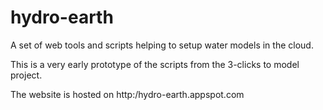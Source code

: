 # hydro-earth
A set of web tools and scripts helping to setup water models in the cloud.

This is a very early prototype of the scripts from the 3-clicks to model project.

The website is hosted on http:/hydro-earth.appspot.com


